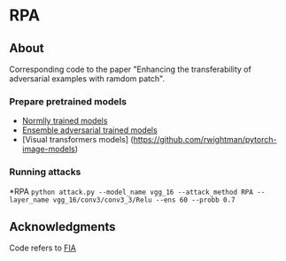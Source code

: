 # RPA #

## About ##
Corresponding code to the paper "Enhancing the transferability of adversarial examples with ramdom patch".

### Prepare pretrained models ###
* [Normlly trained models]( https://github.com/tensorflow/models/tree/master/research/slim)
* [Ensemble adversarial trained models]( https://github.com/tensorflow/models/tree/archive/research/adv_imagenet_models)
* [Visual transformers models] (https://github.com/rwightman/pytorch-image-models)
### Running attacks ###
*RPA
 `python attack.py --model_name vgg_16 --attack_method RPA --layer_name vgg_16/conv3/conv3_3/Relu --ens 60 --probb 0.7`


## Acknowledgments ##
Code refers to [FIA](https://github.com/hcguoO0/FIA)